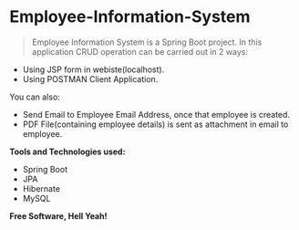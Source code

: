 # Employee-Information-System

>Employee Information System is a Spring Boot project. In this application CRUD operation can be carried out in 2 ways:

  - Using JSP form in webiste(localhost).
  - Using POSTMAN Client Application.
  
You can also:
  - Send Email to Employee Email Address, once that employee is created.
  - PDF File(containing employee details) is sent as attachment in email to employee.
 
**Tools and Technologies used:**
  - Spring Boot 
  - JPA
  - Hibernate 
  - MySQL

  **Free Software, Hell Yeah!**
